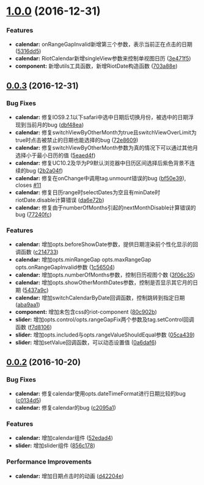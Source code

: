 <a name="1.0.0"></a>
# [1.0.0](https://github.com/fsy0718/riot-component/compare/0.0.3...v1.0.0) (2016-12-31)


### Features

* **calendar:** onRangeGapInvalid新增第三个参数，表示当前正在点击的日期 ([5316dd5](https://github.com/fsy0718/riot-component/commit/5316dd5))
* **calendar:** RiotCalendar新增singleView参数来控制单视图日历 ([3e471f5](https://github.com/fsy0718/riot-component/commit/3e471f5))
* **component:** 新增utils工具函数，新增RiotDate构造函数 ([703a88e](https://github.com/fsy0718/riot-component/commit/703a88e))



<a name="0.0.3"></a>
## [0.0.3](https://github.com/fsy0718/riot-component/compare/0.0.2...0.0.3) (2016-12-31)


### Bug Fixes

* **calendar:** 修复IOS9.2.1以下safari中选中日期后切换月份，被选中的日期浮现到当前月的bug ([dbf48ea](https://github.com/fsy0718/riot-component/commit/dbf48ea))
* **calendar:** 修复switchViewByOtherMonth为true且switchViewOverLimit为true时点击被禁止的日期也能选择的bug ([72e8609](https://github.com/fsy0718/riot-component/commit/72e8609))
* **calendar:** 修复switchViewByOtherMonth参数为真的情况下可以通过其他月选择小于最小日历的值 ([5eaed4f](https://github.com/fsy0718/riot-component/commit/5eaed4f))
* **calendar:** 修复UC10.2及华为P9默认浏览器中日历区间选择后紫色背景不连续的bug ([2b2a04f](https://github.com/fsy0718/riot-component/commit/2b2a04f))
* **calendar:** 修复在onChange中调用tag.unmount错误的bug ([bf50e39](https://github.com/fsy0718/riot-component/commit/bf50e39)), closes [#11](https://github.com/fsy0718/riot-component/issues/11)
* **calendar:** 修复日历range时selectDates为空且有minDate时riotDate.disable计算错误 ([da6e72b](https://github.com/fsy0718/riot-component/commit/da6e72b))
* **calendar:** 修复由于numberOfMonths引起的nextMonthDisable计算错误的bug ([77240fc](https://github.com/fsy0718/riot-component/commit/77240fc))


### Features

* **calendar:** 增加opts.beforeShowDate参数，提供日期渲染前个性化显示的回调函数 ([c214733](https://github.com/fsy0718/riot-component/commit/c214733))
* **calendar:** 增加opts.minRangeGap opts.maxRangeGap  opts.onRangeGapInvalid参数 ([1c56504](https://github.com/fsy0718/riot-component/commit/1c56504))
* **calendar:** 增加opts.numberOfMonths参数，控制日历视图个数 ([3f06c35](https://github.com/fsy0718/riot-component/commit/3f06c35))
* **calendar:** 增加opts.showOtherMonthDates参数，控制是否显示其它月的日期 ([5437a9c](https://github.com/fsy0718/riot-component/commit/5437a9c))
* **calendar:** 增加switchCalendarByDate回调函数，控制跳转到指定日期 ([aba9aa1](https://github.com/fsy0718/riot-component/commit/aba9aa1))
* **component:** 增加未包含css的riot-component ([80c902b](https://github.com/fsy0718/riot-component/commit/80c902b))
* **slider:** 增加opts.control/opts.rangeGapFix两个参数及tag.setControl回调函数 ([f7d8106](https://github.com/fsy0718/riot-component/commit/f7d8106))
* **slider:** 增加opts.included与opts.rangeValueShouldEqual参数 ([05ca439](https://github.com/fsy0718/riot-component/commit/05ca439))
* **slider:** 增加setValue回调函数，可以动态设置值 ([0a6daf6](https://github.com/fsy0718/riot-component/commit/0a6daf6))



<a name="0.0.2"></a>
## [0.0.2](https://github.com/fsy0718/riot-component/compare/52edad4...0.0.2) (2016-10-20)


### Bug Fixes

* **calendar:** 修复calendar使用opts.dateTimeFormat进行日期比较的bug ([c0134d5](https://github.com/fsy0718/riot-component/commit/c0134d5))
* **calendar:** 修复calendar的bug ([c2095a1](https://github.com/fsy0718/riot-component/commit/c2095a1))


### Features

* **calendar:** 增加calendar组件 ([52edad4](https://github.com/fsy0718/riot-component/commit/52edad4))
* **slider:** 增加slider组件 ([856c178](https://github.com/fsy0718/riot-component/commit/856c178))


### Performance Improvements

* **calendar:** 增加日期点击时的动画 ([d42204e](https://github.com/fsy0718/riot-component/commit/d42204e))




